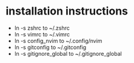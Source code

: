 # installation instructions

- ln -s zshrc to ~/.zshrc
- ln -s vimrc to ~/.vimrc
- ln -s config_nvim to ~/.config/nvim
- ln -s gitconfig to ~/.gitconfig
- ln -s gitignore_global to ~/.gitignore_global

